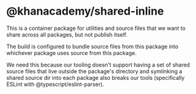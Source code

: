 # @khanacademy/shared-inline

This is a container package for utilities and source files that we want to
share across all packages, but not publish itself.

The build is configured to bundle source files from this package into whichever
package uses source from this package.

We need this because our tooling doesn't support having a set of shared source
files that live outside the package's directory and symlinking a shared source
dir into each package also breaks our tools (specifically ESLint with
@typescript/eslint-parser).
